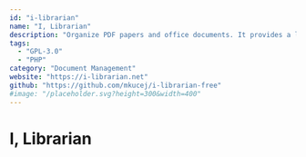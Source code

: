 ```yaml
---
id: "i-librarian"
name: "I, Librarian"
description: "Organize PDF papers and office documents. It provides a lot of extra features for students and research groups both in industry and academia."
tags:
  - "GPL-3.0"
  - "PHP"
category: "Document Management"
website: "https://i-librarian.net"
github: "https://github.com/mkucej/i-librarian-free"
#image: "/placeholder.svg?height=300&width=400"
---
```


# I, Librarian
